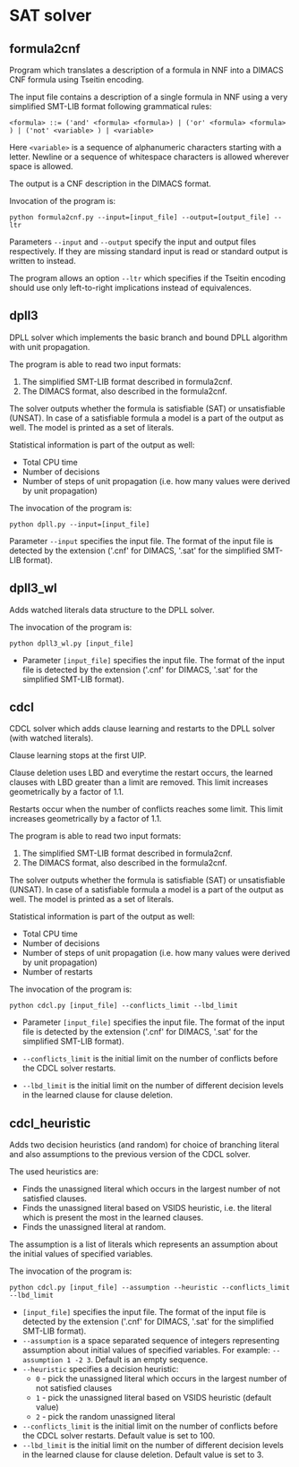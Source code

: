 # SAT solver

## formula2cnf

Program which translates a description of a formula in NNF into a DIMACS CNF formula using Tseitin encoding.

The input file contains a description of a single formula in NNF using a very simplified SMT-LIB format following grammatical rules:

`<formula> ::= ('and' <formula> <formula>)
          | ('or' <formula> <formula> )
          | ('not' <variable> )
          | <variable>`
          
Here `<variable>` is a sequence of alphanumeric characters starting with a letter. 
Newline or a sequence of whitespace characters is allowed wherever space is allowed.

The output is a CNF description in the DIMACS format.

Invocation of the program is:

`python formula2cnf.py --input=[input_file] --output=[output_file] --ltr`

Parameters `--input` and `--output` specify the input and output files respectively. 
If they are missing standard input is read or standard output is written to instead.

The program allows an option `--ltr` which specifies if the Tseitin encoding should use only left-to-right implications 
instead of equivalences.

## dpll3
DPLL solver which implements the basic branch and bound DPLL algorithm with unit propagation.

The program is able to read two input formats:
1. The simplified SMT-LIB format described in formula2cnf.
2. The DIMACS format, also described in the formula2cnf.

The solver outputs whether the formula is satisfiable (SAT) or unsatisfiable (UNSAT). In case of a satisfiable formula a model is a part of the output as well. The model is printed as a set of literals.

Statistical information is part of the output as well:
* Total CPU time
* Number of decisions
* Number of steps of unit propagation (i.e. how many values were derived by unit propagation)

The invocation of the program is:

`python dpll.py --input=[input_file]`

Parameter `--input` specifies the input file. The format of the input file is detected by the extension ('.cnf' for DIMACS, '.sat' for the simplified SMT-LIB format).
## dpll3_wl
Adds watched literals data structure to the DPLL solver.

The invocation of the program is:

`python dpll3_wl.py [input_file]`

* Parameter `[input_file]` specifies the input file. The format of the input file is detected by the extension ('.cnf' for DIMACS, '.sat' for the simplified SMT-LIB format).

## cdcl
CDCL solver which adds clause learning and restarts to the DPLL solver (with watched literals).

Clause learning stops at the first UIP.

Clause deletion uses LBD and everytime the restart occurs, the learned clauses with LBD greater than a limit are removed. This limit increases geometrically by a factor of 1.1.

Restarts occur when the number of conflicts reaches some limit. This limit increases geometrically by a factor of 1.1.

The program is able to read two input formats:
1. The simplified SMT-LIB format described in formula2cnf.
2. The DIMACS format, also described in the formula2cnf.

The solver outputs whether the formula is satisfiable (SAT) or unsatisfiable (UNSAT). In case of a satisfiable formula a model is a part of the output as well. The model is printed as a set of literals.

Statistical information is part of the output as well:
* Total CPU time
* Number of decisions
* Number of steps of unit propagation (i.e. how many values were derived by unit propagation)
* Number of restarts

The invocation of the program is:

`python cdcl.py [input_file] --conflicts_limit --lbd_limit`

* Parameter `[input_file]` specifies the input file. The format of the input file is detected by the extension ('.cnf' for DIMACS, '.sat' for the simplified SMT-LIB format). 

 * `--conflicts_limit` is the initial limit on the number of conflicts before the CDCL solver restarts. 
 * `--lbd_limit` is the initial limit on the number of different decision levels in the learned clause for clause deletion.
 
 ## cdcl_heuristic
Adds two decision heuristics (and random) for choice of branching literal and also assumptions to the previous version of the CDCL solver.

The used heuristics are:
* Finds the unassigned literal which occurs in the largest number of not satisfied clauses.
* Finds the unassigned literal based on VSIDS heuristic, i.e. the literal which is present the most in the learned clauses.
* Finds the unassigned literal at random.

The assumption is a list of literals which represents an assumption about the initial values of specified variables.

The invocation of the program is:

`python cdcl.py [input_file] --assumption --heuristic --conflicts_limit --lbd_limit`

* `[input_file]` specifies the input file. The format of the input file is detected by the extension ('.cnf' for DIMACS, '.sat' for the simplified SMT-LIB format). 
* `--assumption` is a space separated sequence of integers representing assumption about initial values of specified variables. For example: `--assumption 1 -2 3`. Default is an empty sequence.
* `--heuristic` specifies a decision heuristic: 
    * `0` - pick the unassigned literal which occurs in the largest number of not satisfied clauses 
    * `1` - pick the unassigned literal based on VSIDS heuristic (default value)
    * `2` - pick the random unassigned literal
* `--conflicts_limit` is the initial limit on the number of conflicts before the CDCL solver restarts. Default value is set to 100.
* `--lbd_limit` is the initial limit on the number of different decision levels in the learned clause for clause deletion. Default value is set to 3.